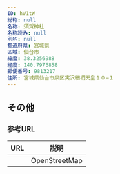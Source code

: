 ```yaml
---
ID: hV1tW
総称: null
名称: 須賀神社
名称読み: null
別名: null
都道府県: 宮城県
区域: 仙台市
緯度: 38.3256988
経度: 140.7976858
郵便番号: 9813217
住所: 宮城県仙台市泉区実沢細椚天皇１０−１
---
```


## その他

### 参考URL

| URL | 説明          |
| --- | ------------- |
|     | OpenStreetMap |
